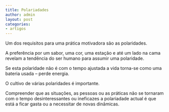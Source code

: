 ```yaml
---
title: Polariadades
author: admin
layout: post
categories:
- artigos
---
```

Um dos requisitos para uma prática motivadora são as polaridades.

A preferência por um sabor, uma cor, uma estação e até um lado na cama revelam a tendência do ser humano para assumir uma polaridade.

Se esta polaridade não é com o tempo ajustada a vida torna-se como uma bateria usada &#8211; perde energia.

O cultivo de várias polaridades é importante.

Compreender que as situações, as pessoas ou as práticas não se tornaram com o tempo desinteressantes ou ineficazes a polariadade actual é que está a ficar gasta ou a necessitar de novas dinâmicas.
